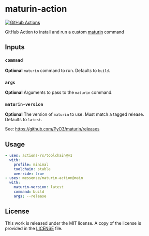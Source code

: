 # maturin-action

[![GitHub Actions](https://github.com/messense/maturin-action/actions/workflows/test.yml/badge.svg)](https://github.com/messense/maturin-action/actions?query=workflow%3ATest)

GitHub Action to install and run a custom [maturin](https://github.com/PyO3/maturin) command

## Inputs

### `command`

**Optional** `maturin` command to run. Defaults to `build`.

### `args`

**Optional** Arguments to pass to the `maturin` command.

### `maturin-version`

**Optional** The version of `maturin` to use. Must match a tagged release. Defaults to `latest`.

See: https://github.com/PyO3/maturin/releases

## Usage

```yaml
- uses: actions-rs/toolchain@v1
  with:
    profile: minimal
    toolchain: stable
    override: true
- uses: messense/maturin-action@main
  with:
    maturin-version: latest
    command: build
    args: --release
```

## License

This work is released under the MIT license. A copy of the license is provided in the [LICENSE](./LICENSE) file.